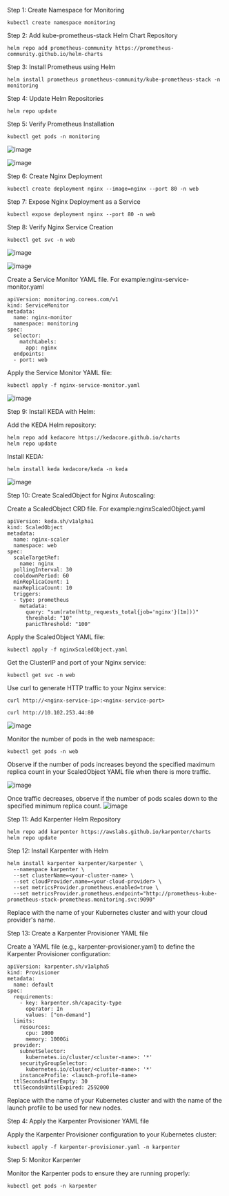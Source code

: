 Step 1: Create Namespace for Monitoring

```
kubectl create namespace monitoring
```
Step 2: Add kube-prometheus-stack Helm Chart Repository

```
helm repo add prometheus-community https://prometheus-community.github.io/helm-charts
```
Step 3: Install Prometheus using Helm

```
helm install prometheus prometheus-community/kube-prometheus-stack -n monitoring
```
Step 4: Update Helm Repositories

```
helm repo update
```
Step 5: Verify Prometheus Installation

```
kubectl get pods -n monitoring
```


![image](https://github.com/vijaybiradar/KEDA-/assets/38376802/7cce65cd-5190-4d5f-a6ec-2cd152622534)

![image](https://github.com/vijaybiradar/KEDA-/assets/38376802/3dfdc449-0070-4a19-b382-614036908870)


Step 6: Create Nginx Deployment

```
kubectl create deployment nginx --image=nginx --port 80 -n web
```
Step 7: Expose Nginx Deployment as a Service

```
kubectl expose deployment nginx --port 80 -n web
```
Step 8: Verify Nginx Service Creation

```
kubectl get svc -n web
```

![image](https://github.com/vijaybiradar/KEDA-/assets/38376802/6aab3c21-ff43-4243-8fe3-fd5bbecb4715)


![image](https://github.com/vijaybiradar/KEDA-/assets/38376802/6c5f989e-eb40-4f5e-9636-f4006a565477)

Create a Service Monitor YAML file. For example:nginx-service-monitor.yaml
```
apiVersion: monitoring.coreos.com/v1
kind: ServiceMonitor
metadata:
  name: nginx-monitor
  namespace: monitoring
spec:
  selector:
    matchLabels:
      app: nginx
  endpoints:
  - port: web
```
Apply the Service Monitor YAML file:
```
kubectl apply -f nginx-service-monitor.yaml
```
![image](https://github.com/vijaybiradar/KEDA-/assets/38376802/40b9d7a7-6256-4a96-9ebb-97e44b9d67f6)


Step 9: Install KEDA with Helm:

Add the KEDA Helm repository:
```
helm repo add kedacore https://kedacore.github.io/charts
helm repo update
```
Install KEDA:
```
helm install keda kedacore/keda -n keda
```
![image](https://github.com/vijaybiradar/KEDA-/assets/38376802/ef623960-eb83-4c2e-a9ac-372acff5fd9d)


Step 10: Create ScaledObject for Nginx Autoscaling:

Create a ScaledObject CRD  file. For example:nginxScaledObject.yaml 
```
apiVersion: keda.sh/v1alpha1
kind: ScaledObject
metadata:
  name: nginx-scaler
  namespace: web
spec:
  scaleTargetRef:
    name: nginx
  pollingInterval: 30
  cooldownPeriod: 60
  minReplicaCount: 1
  maxReplicaCount: 10
  triggers:
  - type: prometheus
    metadata:
      query: "sum(rate(http_requests_total{job='nginx'}[1m]))"
      threshold: "10"
      panicThreshold: "100"
```
Apply the ScaledObject YAML file:
```
kubectl apply -f nginxScaledObject.yaml
```

Get the ClusterIP and port of your Nginx service:
```
kubectl get svc -n web
```
Use curl to generate HTTP traffic to your Nginx service:
```
curl http://<nginx-service-ip>:<nginx-service-port>
```
```
curl http://10.102.253.44:80
```
![image](https://github.com/vijaybiradar/KEDA-/assets/38376802/12b6793c-e55f-42b7-998c-ee1a698119e8)

Monitor the number of pods in the web namespace:
```
kubectl get pods -n web
```

Observe if the number of pods increases beyond the specified maximum replica count in your ScaledObject YAML file when there is more traffic.

![image](https://github.com/vijaybiradar/KEDA-/assets/38376802/17b32ed4-8560-48ea-a729-0ff9283f6682)





Once traffic decreases, observe if the number of pods scales down to the specified minimum replica count.
![image](https://github.com/vijaybiradar/KEDA-/assets/38376802/47f5acba-86a6-47c6-8398-24f2678953d5)



Step 11: Add Karpenter Helm Repository

```
helm repo add karpenter https://awslabs.github.io/karpenter/charts
helm repo update
```
Step 12: Install Karpenter with Helm

```
helm install karpenter karpenter/karpenter \
  --namespace karpenter \
  --set clusterName=<your-cluster-name> \
  --set cloudProvider.name=<your-cloud-provider> \
  --set metricsProvider.prometheus.enabled=true \
  --set metricsProvider.prometheus.endpoint="http://prometheus-kube-prometheus-stack-prometheus.monitoring.svc:9090"
```
Replace <your-cluster-name> with the name of your Kubernetes cluster and <your-cloud-provider> with your cloud provider's name.

Step 13: Create a Karpenter Provisioner YAML file

Create a YAML file (e.g., karpenter-provisioner.yaml) to define the Karpenter Provisioner configuration:

```
apiVersion: karpenter.sh/v1alpha5
kind: Provisioner
metadata:
  name: default
spec:
  requirements:
    - key: karpenter.sh/capacity-type
      operator: In
      values: ["on-demand"]
  limits:
    resources:
      cpu: 1000
      memory: 1000Gi
  provider:
    subnetSelector:
      kubernetes.io/cluster/<cluster-name>: '*'
    securityGroupSelector:
      kubernetes.io/cluster/<cluster-name>: '*'
    instanceProfile: <launch-profile-name>
  ttlSecondsAfterEmpty: 30
  ttlSecondsUntilExpired: 2592000
```
Replace <cluster-name> with the name of your Kubernetes cluster and <launch-profile-name> with the name of the launch profile to be used for new nodes.

Step 4: Apply the Karpenter Provisioner YAML file

Apply the Karpenter Provisioner configuration to your Kubernetes cluster:

```
kubectl apply -f karpenter-provisioner.yaml -n karpenter
```
Step 5: Monitor Karpenter

Monitor the Karpenter pods to ensure they are running properly:

```
kubectl get pods -n karpenter
```




